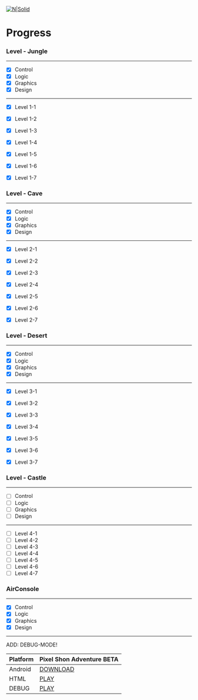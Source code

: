 [![N|Solid](http://tusonic.pl/pixel.png)](http://tusonic.pl)

# Progress
### Level - Jungle
___
- [x] Control
- [x] Logic
- [x] Graphics
- [x] Design
___
- [x] Level 1-1  
- [x] Level 1-2 
- [x] Level 1-3
- [x] Level 1-4 
- [x] Level 1-5
- [x] Level 1-6
- [x] Level 1-7


### Level - Cave
___
- [x] Control
- [x] Logic
- [x] Graphics
- [x] Design
___
- [x] Level 2-1  
- [x] Level 2-2 
- [x] Level 2-3
- [x] Level 2-4 
- [x] Level 2-5
- [x] Level 2-6
- [x] Level 2-7


### Level - Desert
___
- [x] Control
- [x] Logic
- [x] Graphics
- [x] Design
___
- [x] Level 3-1  
- [x] Level 3-2 
- [x] Level 3-3
- [x] Level 3-4 
- [x] Level 3-5
- [x] Level 3-6
- [x] Level 3-7


### Level - Castle 
___
- [ ] Control
- [ ] Logic
- [ ] Graphics
- [ ] Design
___
- [ ] Level 4-1  
- [ ] Level 4-2 
- [ ] Level 4-3
- [ ] Level 4-4 
- [ ] Level 4-5
- [ ] Level 4-6
- [ ] Level 4-7

### AirConsole
___
- [X] Control
- [X] Logic
- [X] Graphics
- [X] Design
___

ADD: DEBUG-MODE!


| Platform | Pixel Shon Adventure BETA |
| ------ | ------ |
| Android |[DOWNLOAD](https://play.google.com/store/apps/details?id=pl.tusonic.pixelshonadventure) |
| HTML | [PLAY](http://www.tusonic.pl/beta)|
| DEBUG | [PLAY](http://www.tusonic.pl/debug)|




